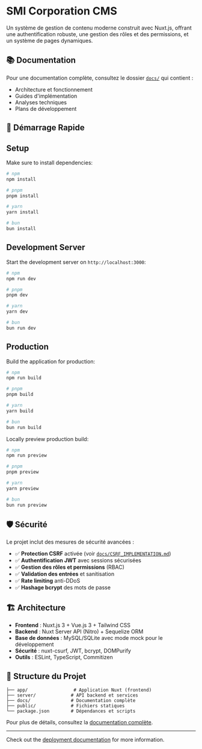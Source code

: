 # SMI Corporation CMS

Un système de gestion de contenu moderne construit avec Nuxt.js, offrant une authentification robuste, une gestion des rôles et des permissions, et un système de pages dynamiques.

## 📚 Documentation

Pour une documentation complète, consultez le dossier [`docs/`](./docs/README.md) qui contient :
- Architecture et fonctionnement
- Guides d'implémentation
- Analyses techniques
- Plans de développement

## 🚀 Démarrage Rapide

## Setup

Make sure to install dependencies:

```bash
# npm
npm install

# pnpm
pnpm install

# yarn
yarn install

# bun
bun install
```

## Development Server

Start the development server on `http://localhost:3000`:

```bash
# npm
npm run dev

# pnpm
pnpm dev

# yarn
yarn dev

# bun
bun run dev
```

## Production

Build the application for production:

```bash
# npm
npm run build

# pnpm
pnpm build

# yarn
yarn build

# bun
bun run build
```

Locally preview production build:

```bash
# npm
npm run preview

# pnpm
pnpm preview

# yarn
yarn preview

# bun
bun run preview
```

## 🛡️ Sécurité

Le projet inclut des mesures de sécurité avancées :
- ✅ **Protection CSRF** activée (voir [`docs/CSRF_IMPLEMENTATION.md`](./docs/CSRF_IMPLEMENTATION.md))
- ✅ **Authentification JWT** avec sessions sécurisées
- ✅ **Gestion des rôles et permissions** (RBAC)
- ✅ **Validation des entrées** et sanitisation
- ✅ **Rate limiting** anti-DDoS
- ✅ **Hashage bcrypt** des mots de passe

## 🏗️ Architecture

- **Frontend** : Nuxt.js 3 + Vue.js 3 + Tailwind CSS
- **Backend** : Nuxt Server API (Nitro) + Sequelize ORM  
- **Base de données** : MySQL/SQLite avec mode mock pour le développement
- **Sécurité** : nuxt-csurf, JWT, bcrypt, DOMPurify
- **Outils** : ESLint, TypeScript, Commitizen

## 📁 Structure du Projet

```
├── app/                 # Application Nuxt (frontend)
├── server/             # API backend et services
├── docs/               # Documentation complète
├── public/             # Fichiers statiques
└── package.json        # Dépendances et scripts
```

Pour plus de détails, consultez la [documentation complète](./docs/README.md).

---

Check out the [deployment documentation](https://nuxt.com/docs/getting-started/deployment) for more information.
